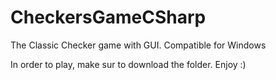 # CheckersGameCSharp
The Classic Checker game with GUI. Compatible for Windows 

In order to play, make sur to download the folder.
Enjoy :)
